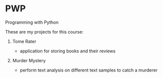 # PWP
Programming with Python

These are my projects for this course:
1. Tome Rater
    - application for storing books and their reviews

2. Murder Mystery
    - perform text analysis on different text samples to catch a murderer
